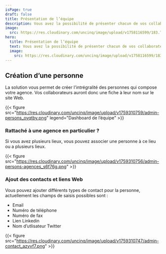 ```yaml
---
isPage: true
draft: false
title: Présentation de l’équipe
description: Vous avez la possibilité de présenter chacun de vos collaborateurs…
image:
  src: https://res.cloudinary.com/uncinq/image/upload/v1758116599/183.Teaming-Up_ucexhi.svg
hero: 
  title: Présentation de l’équipe
  text: Vous avez la possibilité de présenter chacun de vos collaborateurs…
  image:
    src: https://res.cloudinary.com/uncinq/image/upload/v1758116599/183.Teaming-Up_ucexhi.svg
---
```


## Création d’une personne
La solution vous permet de créer l'intrégralité des personnes qui compose votre agence. Vos collaborateurs auront donc une fiche à leur nom sur le site Web.

{{< figure src="https://res.cloudinary.com/uncinq/image/upload/v1759310759/admin-persons_ovqtby.png" legend="Dashboard de l’équipe" >}}

### Rattaché à une agence en particulier ?
Si vous avez plusieurs lieux, vous pouvez associer une personne à ce lieu ou a plusieurs lieux.

{{< figure src="https://res.cloudinary.com/uncinq/image/upload/v1759310756/admin-persons-agences_s6f76g.png" >}}

### Ajout des contacts et liens Web
Vous pouvez ajouter différents types de contact pour la personne, actuellement les champs de saisis possibles sont :
* Email  
* Numéro de téléphone
* Numéro de fax
* Lien Linkedin
* Nom d’utlisateur Twitter

{{< figure src="https://res.cloudinary.com/uncinq/image/upload/v1759310747/admin-contact_azyvf7.png" >}}